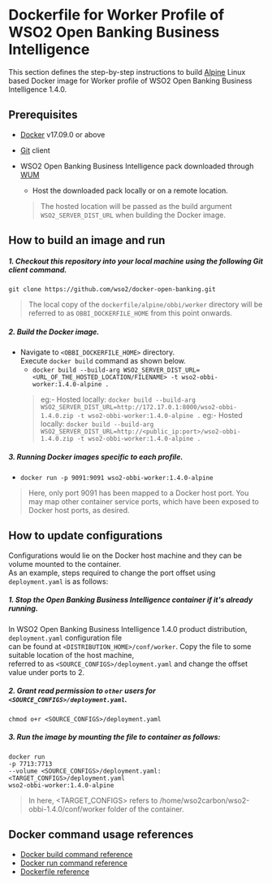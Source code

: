 # Dockerfile for Worker Profile of WSO2 Open Banking Business Intelligence #

This section defines the step-by-step instructions to build [Alpine](https://hub.docker.com/_/alpine/) Linux based Docker image for Worker profile of
WSO2 Open Banking Business Intelligence 1.4.0.

## Prerequisites

* [Docker](https://www.docker.com/get-docker) v17.09.0 or above
* [Git](https://git-scm.com/book/en/v2/Getting-Started-Installing-Git) client

* WSO2 Open Banking Business Intelligence pack downloaded through [WUM](https://docs.wso2.com/display/OB140/Setting+Up+Servers)
    + Host the downloaded pack locally or on a remote location.
    > The hosted location will be passed as the build argument `WSO2_SERVER_DIST_URL` when building the Docker image. 

## How to build an image and run

##### 1. Checkout this repository into your local machine using the following Git client command.

```
git clone https://github.com/wso2/docker-open-banking.git
```

> The local copy of the `dockerfile/alpine/obbi/worker` directory will be referred to as `OBBI_DOCKERFILE_HOME` from this point onwards.

##### 2. Build the Docker image.

- Navigate to `<OBBI_DOCKERFILE_HOME>` directory. <br>
  Execute `docker build` command as shown below.
    + `docker build --build-arg WSO2_SERVER_DIST_URL=<URL_OF_THE_HOSTED_LOCATION/FILENAME> -t wso2-obbi-worker:1.4.0-alpine .`
    > eg:- Hosted locally: `docker build --build-arg WSO2_SERVER_DIST_URL=http://172.17.0.1:8000/wso2-obbi-1.4.0.zip -t wso2-obbi-worker:1.4.0-alpine .`
    > eg:- Hosted locally: `docker build --build-arg WSO2_SERVER_DIST_URL=http://<public_ip:port>/wso2-obbi-1.4.0.zip -t wso2-obbi-worker:1.4.0-alpine .`
    
##### 3. Running Docker images specific to each profile.

- `docker run -p 9091:9091 wso2-obbi-worker:1.4.0-alpine`
> Here, only port 9091 has been mapped to a Docker host port.
You may map other container service ports, which have been exposed to Docker host ports, as desired.

## How to update configurations

Configurations would lie on the Docker host machine and they can be volume mounted to the container. <br>
As an example, steps required to change the port offset using `deployment.yaml` is as follows:

##### 1. Stop the Open Banking Business Intelligence container if it's already running.

In WSO2 Open Banking Business Intelligence 1.4.0 product distribution, `deployment.yaml` configuration file <br>
can be found at `<DISTRIBUTION_HOME>/conf/worker`. Copy the file to some suitable location of the host machine, <br>
referred to as `<SOURCE_CONFIGS>/deployment.yaml` and change the offset value under ports to 2.

##### 2. Grant read permission to `other` users for `<SOURCE_CONFIGS>/deployment.yaml`.

```
chmod o+r <SOURCE_CONFIGS>/deployment.yaml
```

##### 3. Run the image by mounting the file to container as follows:

```
docker run 
-p 7713:7713
--volume <SOURCE_CONFIGS>/deployment.yaml:<TARGET_CONFIGS>/deployment.yaml
wso2-obbi-worker:1.4.0-alpine
```

> In here, <TARGET_CONFIGS> refers to /home/wso2carbon/wso2-obbi-1.4.0/conf/worker folder of the container.

## Docker command usage references

* [Docker build command reference](https://docs.docker.com/engine/reference/commandline/build/)
* [Docker run command reference](https://docs.docker.com/engine/reference/run/)
* [Dockerfile reference](https://docs.docker.com/engine/reference/builder/)
